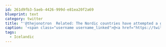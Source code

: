 ```yaml
---
id: 261d9fb3-5aeb-4426-999d-e81ea20f2a69
blueprint: text
category: twitter
title: "'@thejonotron  Related: The Nordic countries have attempted a gender neutral pronoun (with questionable success) en.wikipedia.org/wiki/Gender-sp…"
caption: '<span class="username username_linked">@<a href="https://twitter.com/thejonotron" title="Jonathan Bowers (he/him)">thejonotron</a></span>  Related: The Nordic countries have attempted a gender neutral pronoun (with questionable success) <a href="http://en.wikipedia.org/wiki/Gender-specific_and_gender-neutral_pronouns#Icelandic" title="http://en.wikipedia.org/wiki/Gender-specific_and_gender-neutral_pronouns#Icelandic" class="link link_untco">en.wikipedia.org/wiki/Gender-sp…</a>'
tags:
  - Icelandic
---
```


